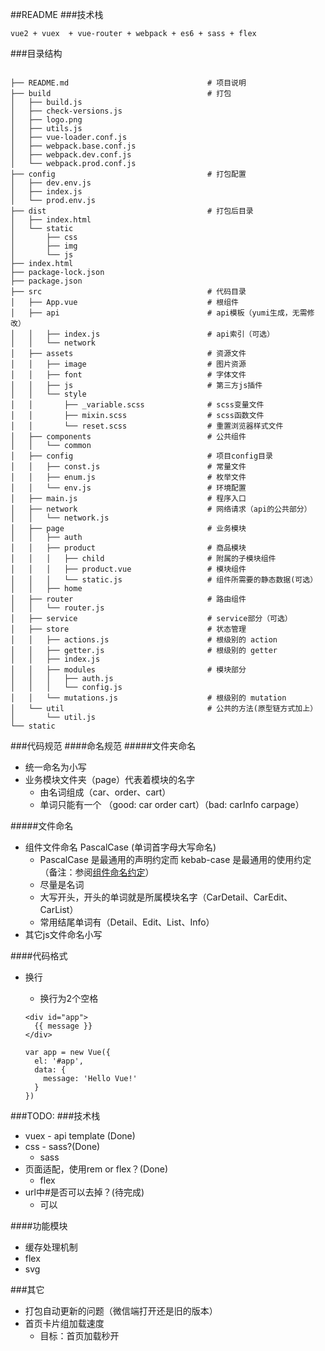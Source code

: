##README
###技术栈

`vue2 + vuex  + vue-router + webpack + es6 + sass + flex`


###目录结构 

```

├── README.md  								# 项目说明
├── build									# 打包
│   ├── build.js
│   ├── check-versions.js
│   ├── logo.png
│   ├── utils.js
│   ├── vue-loader.conf.js
│   ├── webpack.base.conf.js
│   ├── webpack.dev.conf.js
│   └── webpack.prod.conf.js
├── config									# 打包配置
│   ├── dev.env.js
│   ├── index.js
│   └── prod.env.js
├── dist									# 打包后目录
│   ├── index.html
│   └── static
│       ├── css
│       ├── img
│       └── js
├── index.html
├── package-lock.json
├── package.json
├── src										# 代码目录
│   ├── App.vue								# 根组件
│   ├── api									# api模板（yumi生成，无需修改）
│   │   ├── index.js						# api索引（可选）
│   │   └── network
│   ├── assets								# 资源文件
│   │   ├── image							# 图片资源
│   │   ├── font							# 字体文件
│   │   ├── js								# 第三方js插件
│   │   └── style
│   │       ├── _variable.scss				# scss变量文件
│   │       ├── mixin.scss					# scss函数文件
│   │       └── reset.scss					# 重置浏览器样式文件
│   ├── components							# 公共组件
│   │   └── common
│   ├── config								# 项目config目录
│   │   ├── const.js						# 常量文件
│   │   ├── enum.js							# 枚举文件
│   │   └── env.js							# 环境配置
│   ├── main.js								# 程序入口
│   ├── network								# 网络请求（api的公共部分）
│   │   └── network.js
│   ├── page								# 业务模块
│   │   ├── auth
│   │   ├── product							# 商品模块
│   │   │   ├── child						# 附属的子模块组件
│   │   │   ├── product.vue					# 模块组件
│   │   │   └── static.js					# 组件所需要的静态数据(可选）
│   │   ├── home
│   ├── router								# 路由组件
│   │   └── router.js
│   ├── service								# service部分（可选）
│   ├── store								# 状态管理
│   │   ├── actions.js						# 根级别的 action
│   │   ├── getter.js						# 根级别的 getter
│   │   ├── index.js
│   │   ├── modules							# 模块部分
│   │   │   ├── auth.js				
│   │   │   └── config.js
│   │   └── mutations.js					# 根级别的 mutation
│   └── util								# 公共的方法(原型链方式加上）
│       └── util.js
└── static

```

###代码规范
####命名规范
#####文件夹命名
* 统一命名为小写 
* 业务模块文件夹（page）代表着模块的名字
	* 由名词组成（car、order、cart）
	* 单词只能有一个 （good: car order cart）（bad: carInfo carpage）

#####文件命名
* 组件文件命名 PascalCase (单词首字母大写命名)
	* PascalCase 是最通用的声明约定而 kebab-case 是最通用的使用约定（备注：参阅[组件命名约定](https://cn.vuejs.org/v2/guide/components.html#%E7%BB%84%E4%BB%B6%E5%91%BD%E5%90%8D%E7%BA%A6%E5%AE%9A)）	
	* 尽量是名词
	* 大写开头，开头的单词就是所属模块名字（CarDetail、CarEdit、CarList）
	* 常用结尾单词有（Detail、Edit、List、Info）
* 其它js文件命名小写 

####代码格式
* 换行
	* 换行为2个空格
	
	```
	<div id="app">
  	  {{ message }}
	</div>
	```
	
	```
	var app = new Vue({
	  el: '#app',
	  data: {
	    message: 'Hello Vue!'
	  }
	})
	```

###TODO:
###技术栈
* vuex - api template (Done)
* css - sass?(Done) 
	* sass 
* 页面适配，使用rem or flex？(Done) 	 
	* flex 
* url中#是否可以去掉？(待完成)
	* 可以 

####功能模块
* 缓存处理机制
* flex 
* svg

###其它
* 打包自动更新的问题（微信端打开还是旧的版本） 
* 首页卡片组加载速度
	* 目标：首页加载秒开